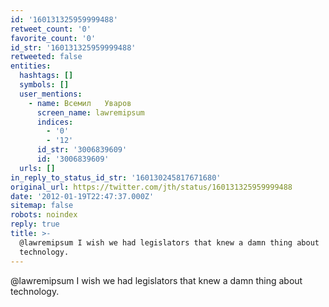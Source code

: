 ```yaml
---
id: '160131325959999488'
retweet_count: '0'
favorite_count: '0'
id_str: '160131325959999488'
retweeted: false
entities:
  hashtags: []
  symbols: []
  user_mentions:
    - name: Всемил   Уваров
      screen_name: lawremipsum
      indices:
        - '0'
        - '12'
      id_str: '3006839609'
      id: '3006839609'
  urls: []
in_reply_to_status_id_str: '160130245817671680'
original_url: https://twitter.com/jth/status/160131325959999488
date: '2012-01-19T22:47:37.000Z'
sitemap: false
robots: noindex
reply: true
title: >-
  @lawremipsum I wish we had legislators that knew a damn thing about
  technology.
---
```


@lawremipsum I wish we had legislators that knew a damn thing about technology.